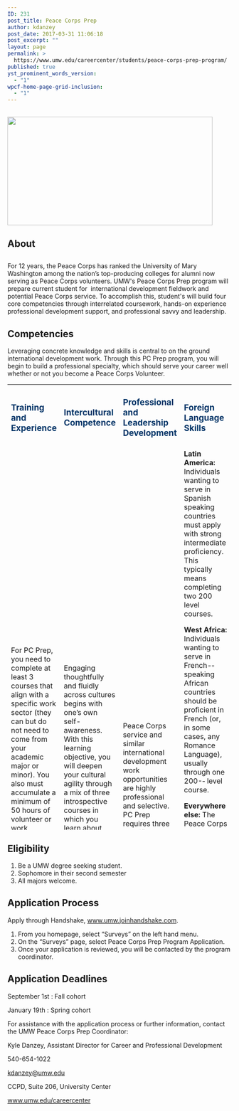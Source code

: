 ```yaml
---
ID: 231
post_title: Peace Corps Prep
author: kdanzey
post_date: 2017-03-31 11:06:18
post_excerpt: ""
layout: page
permalink: >
  https://www.umw.edu/careercenter/students/peace-corps-prep-program/
published: true
yst_prominent_words_version:
  - "1"
wpcf-home-page-grid-inclusion:
  - "1"
---
```

<h2></h2>
<h2><strong><img class=" wp-image-235 alignright" src="http://www.umw.edu/careercenter/wp-content/uploads/sites/41/2017/03/PeaceCorpsPrep-1-300x159.jpg" alt="" width="461" height="244" /></strong></h2>
<h2><strong>About</strong></h2>
<h2></h2>
<h2></h2>
<h2></h2>
For 12 years, the Peace Corps has ranked the University of Mary Washington among the nation’s top-producing colleges for alumni now serving as Peace Corps volunteers. UMW's Peace Corps Prep program will prepare current student for  international development fieldwork and potential Peace Corps service. To accomplish this, student's will build four core competencies through interrelated coursework, hands-on experience professional development support, and professional savvy and leadership.
<h2><strong>Competencies
</strong></h2>
Leveraging concrete knowledge and skills is central to on the ground international development work. Through this PC Prep program, you will begin to build a professional specialty, which should serve your career well whether or not you become a Peace Corps Volunteer.
<table style="height: 1002px" width="1666">
<tbody>
<tr>
<td width="229">
<h3><span style="color: #003366"><strong>Training and Experience</strong></span></h3>
</td>
<td width="229">
<h3><strong><span style="color: #003366">Intercultural Competence</span></strong></h3>
</td>
<td width="229">
<h3><span style="color: #003366"><strong>Professional and Leadership Development</strong></span></h3>
</td>
<td width="229">
<h3><span style="color: #003366"><strong>Foreign Language Skills</strong></span></h3>
</td>
</tr>
<tr>
<td width="229">For PC Prep, you need to complete at least 3 courses that align with a specific work sector (they can but do not need to come from your academic major or minor). You also must accumulate a minimum of 50 hours of volunteer or work experience in that same sector, preferably in a teaching or outreach capacity.
Sector:
Education
Health
Environment
Agriculture
Youth in Development
Community Economic Development</td>
<td width="229">Engaging thoughtfully and fluidly across cultures begins with one’s own self-awareness. With this learning objective, you will deepen your cultural agility through a mix of three introspective courses in which you learn about others while reflecting upon your own self in relation to others. The goal is for you to build your capacity to shift perspective and behavior around relevant cultural differences.</td>
<td width="229">
<p style="text-align: left">Peace Corps service and similar international development work opportunities are highly professional and selective. PC Prep requires three specific activities that will strengthen your candidacy for the Peace Corps (or any other professional endeavor).</p>
</td>
<td width="229"><strong>Latin America:</strong> Individuals wanting to serve in Spanish speaking countries must apply with strong intermediate proficiency. This typically means completing two 200 level courses.

<strong>West Africa:</strong> Individuals wanting to serve in French-­‐speaking African countries should be proficient in French (or, in some cases, any Romance Language), usually through one 200-­‐ level course.

<strong>Everywhere else: </strong>The Peace Corps has no explicit language requirements for individuals applying to serve in most other countries. However, you will still likely learn and utilize another language during service, so it is only helpful to have taken at least one foreign language class.

<strong>Note:</strong> If you are a strong native speaker and hope to serve in a country that speaks your same language, you can skip this requirement!</td>
</tr>
</tbody>
</table>
<h2><strong>Eligibility</strong></h2>
<ol>
 	<li>Be a UMW degree seeking student.</li>
 	<li>Sophomore in their second semester</li>
 	<li>All majors welcome.</li>
</ol>
<h2><strong>Application Process</strong></h2>
Apply through Handshake, <a href="http://www.umw.joinhandshake.com">www.umw.joinhandshake.com</a>.
<ol>
 	<li>From you homepage, select “Surveys” on the left hand menu.</li>
 	<li>On the “Surveys” page, select Peace Corps Prep Program Application.</li>
 	<li>Once your application is reviewed, you will be contacted by the program coordinator.</li>
</ol>
<h2><strong>Application Deadlines
</strong></h2>
September 1st : Fall cohort

January 19th : Spring cohort

For assistance with the application process or further information, contact the UMW Peace Corps Prep Coordinator:

Kyle Danzey, Assistant Director for Career and Professional Development

540-654-1022

<a href="mailto:kdanzey@umw.edu">kdanzey@umw.edu</a>

CCPD, Suite 206, University Center

<a href="http://www.umw.edu/careercenter">www.umw.edu/careercenter</a>

&nbsp;

&nbsp;